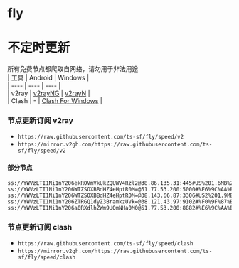 # fly
# 不定时更新
所有免费节点都爬取自网络，请勿用于非法用途  
|  工具  | Android  | Windows  |  
|  ----  | ----   | ----  |  
| v2ray  | [v2rayNG](https://github.com/2dust/v2rayNG/releases) | [v2rayN](https://github.com/2dust/v2rayN/releases) |  
| Clash  | - | [Clash For Windows](https://github.com/2dust/clashN/releases) | 
  
### 节点更新订阅  v2ray
- `https://raw.githubusercontent.com/ts-sf/fly/speed/v2`  
- `https://mirror.v2gh.com/https://raw.githubusercontent.com/ts-sf/fly/speed/v2`  

#### 部分节点  
``` 
ss://YWVzLTI1Ni1nY206ekROVmVkUkZQUWV4Rzl2@38.86.135.31:445#US%201.6MB%2Fs
ss://YWVzLTI1Ni1nY206WTZSOXBBdHZ4eHptR0M=@51.77.53.200:5000#%E6%9C%AA%E7%9F%A5%201.8MB%2Fs
ss://YWVzLTI1Ni1nY206WTZSOXBBdHZ4eHptR0M=@38.143.66.87:3306#US2%201.9MB%2Fs
ss://YWVzLTI1Ni1nY206ZTRGQ1dyZ3BramkzUVk=@38.121.43.97:9102#%F0%9F%87%BA%F0%9F%87%B8US%E7%BE%8E%E5%9B%BD%201.7MB%2Fs
ss://YWVzLTI1Ni1nY206a0RXdlhZWm9UQmNHa0M0@51.77.53.200:8882#%E6%9C%AA%E7%9F%A54%201.8MB%2Fs
```
### 节点更新订阅  clash
- `https://raw.githubusercontent.com/ts-sf/fly/speed/clash`  
- `https://mirror.v2gh.com/https://raw.githubusercontent.com/ts-sf/fly/speed/clash`  


